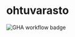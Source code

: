 # ohtuvarasto

![GHA workflow badge](https://github.com/hanterio/ohtuvarasto/workflows/CI/badge.svg)
